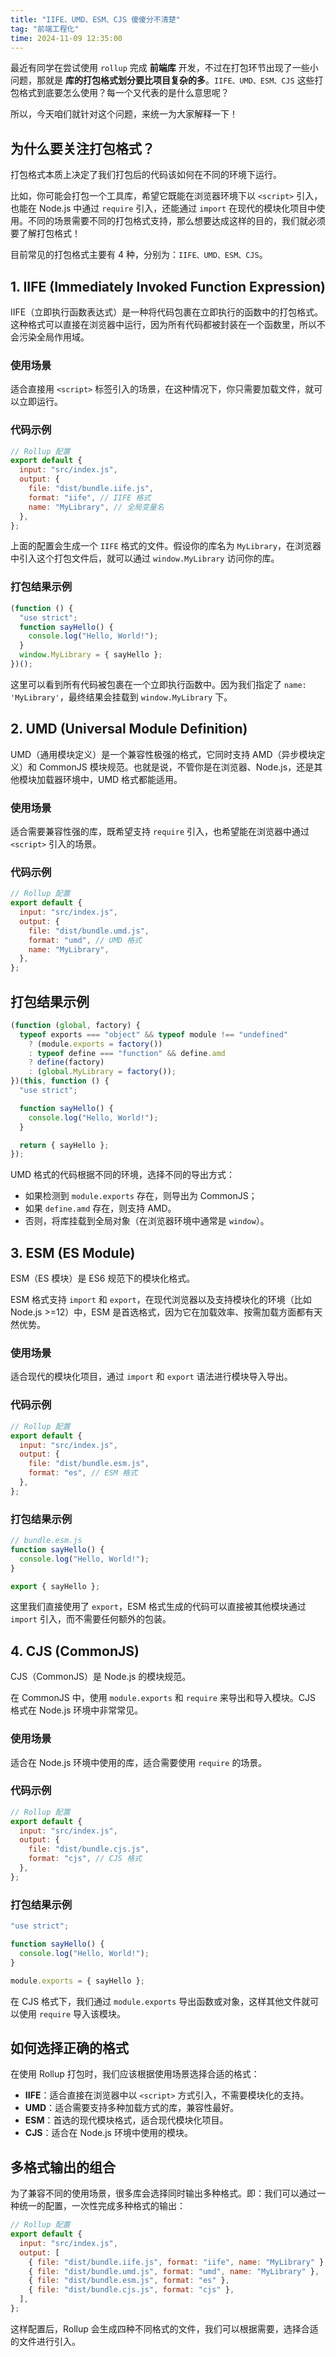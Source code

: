```yaml
---
title: "IIFE、UMD、ESM、CJS 傻傻分不清楚"
tag: "前端工程化"
time: 2024-11-09 12:35:00
---
```


最近有同学在尝试使用 `rollup` 完成 **前端库** 开发，不过在打包环节出现了一些小问题，那就是 **库的打包格式划分要比项目复杂的多**。`IIFE、UMD、ESM、CJS` 这些打包格式到底要怎么使用？每一个又代表的是什么意思呢？

所以，今天咱们就针对这个问题，来统一为大家解释一下！

## 为什么要关注打包格式？

打包格式本质上决定了我们打包后的代码该如何在不同的环境下运行。

比如，你可能会打包一个工具库，希望它既能在浏览器环境下以 `<script>` 引入，也能在 Node.js 中通过 `require` 引入，还能通过 `import` 在现代的模块化项目中使用。不同的场景需要不同的打包格式支持，那么想要达成这样的目的，我们就必须要了解打包格式！

目前常见的打包格式主要有 4 种，分别为：`IIFE、UMD、ESM、CJS`。

## 1\. IIFE (Immediately Invoked Function Expression)

IIFE（立即执行函数表达式）是一种将代码包裹在立即执行的函数中的打包格式。这种格式可以直接在浏览器中运行，因为所有代码都被封装在一个函数里，所以不会污染全局作用域。

### 使用场景

适合直接用 `<script>` 标签引入的场景，在这种情况下，你只需要加载文件，就可以立即运行。

### 代码示例

```js
// Rollup 配置
export default {
  input: "src/index.js",
  output: {
    file: "dist/bundle.iife.js",
    format: "iife", // IIFE 格式
    name: "MyLibrary", // 全局变量名
  },
};
```

上面的配置会生成一个 `IIFE` 格式的文件。假设你的库名为 `MyLibrary`，在浏览器中引入这个打包文件后，就可以通过 `window.MyLibrary` 访问你的库。

### 打包结果示例

```js
(function () {
  "use strict";
  function sayHello() {
    console.log("Hello, World!");
  }
  window.MyLibrary = { sayHello };
})();
```

这里可以看到所有代码被包裹在一个立即执行函数中。因为我们指定了 `name: 'MyLibrary'`，最终结果会挂载到 `window.MyLibrary` 下。

## 2\. UMD (Universal Module Definition)

UMD（通用模块定义）是一个兼容性极强的格式，它同时支持 AMD（异步模块定义）和 CommonJS 模块规范。也就是说，不管你是在浏览器、Node.js，还是其他模块加载器环境中，UMD 格式都能适用。

### 使用场景

适合需要兼容性强的库，既希望支持 `require` 引入，也希望能在浏览器中通过 `<script>` 引入的场景。

### 代码示例

```js
// Rollup 配置
export default {
  input: "src/index.js",
  output: {
    file: "dist/bundle.umd.js",
    format: "umd", // UMD 格式
    name: "MyLibrary",
  },
};
```

## 打包结果示例

```js
(function (global, factory) {
  typeof exports === "object" && typeof module !== "undefined"
    ? (module.exports = factory())
    : typeof define === "function" && define.amd
    ? define(factory)
    : (global.MyLibrary = factory());
})(this, function () {
  "use strict";

  function sayHello() {
    console.log("Hello, World!");
  }

  return { sayHello };
});
```

UMD 格式的代码根据不同的环境，选择不同的导出方式：

- 如果检测到 `module.exports` 存在，则导出为 CommonJS；
- 如果 `define.amd` 存在，则支持 AMD。
- 否则，将库挂载到全局对象（在浏览器环境中通常是 `window`）。

## 3\. ESM (ES Module)

ESM（ES 模块）是 ES6 规范下的模块化格式。

ESM 格式支持 `import` 和 `export`，在现代浏览器以及支持模块化的环境（比如 Node.js >=12）中，ESM 是首选格式，因为它在加载效率、按需加载方面都有天然优势。

### 使用场景

适合现代的模块化项目，通过 `import` 和 `export` 语法进行模块导入导出。

### 代码示例

```js
// Rollup 配置
export default {
  input: "src/index.js",
  output: {
    file: "dist/bundle.esm.js",
    format: "es", // ESM 格式
  },
};
```

### 打包结果示例

```js
// bundle.esm.js
function sayHello() {
  console.log("Hello, World!");
}

export { sayHello };
```

这里我们直接使用了 `export`，ESM 格式生成的代码可以直接被其他模块通过 `import` 引入，而不需要任何额外的包装。

## 4\. CJS (CommonJS)

CJS（CommonJS）是 Node.js 的模块规范。

在 CommonJS 中，使用 `module.exports` 和 `require` 来导出和导入模块。CJS 格式在 Node.js 环境中非常常见。

### 使用场景

适合在 Node.js 环境中使用的库，适合需要使用 `require` 的场景。

### 代码示例

```js
// Rollup 配置
export default {
  input: "src/index.js",
  output: {
    file: "dist/bundle.cjs.js",
    format: "cjs", // CJS 格式
  },
};
```

### 打包结果示例

```js
"use strict";

function sayHello() {
  console.log("Hello, World!");
}

module.exports = { sayHello };
```

在 CJS 格式下，我们通过 `module.exports` 导出函数或对象，这样其他文件就可以使用 `require` 导入该模块。

## 如何选择正确的格式

在使用 Rollup 打包时，我们应该根据使用场景选择合适的格式：

- **IIFE**：适合直接在浏览器中以 `<script>` 方式引入，不需要模块化的支持。
- **UMD**：适合需要支持多种加载方式的库，兼容性最好。
- **ESM**：首选的现代模块格式，适合现代模块化项目。
- **CJS**：适合在 Node.js 环境中使用的模块。

## 多格式输出的组合

为了兼容不同的使用场景，很多库会选择同时输出多种格式。即：我们可以通过一种统一的配置，一次性完成多种格式的输出：

```js
// Rollup 配置
export default {
  input: "src/index.js",
  output: [
    { file: "dist/bundle.iife.js", format: "iife", name: "MyLibrary" },
    { file: "dist/bundle.umd.js", format: "umd", name: "MyLibrary" },
    { file: "dist/bundle.esm.js", format: "es" },
    { file: "dist/bundle.cjs.js", format: "cjs" },
  ],
};
```

这样配置后，Rollup 会生成四种不同格式的文件，我们可以根据需要，选择合适的文件进行引入。
